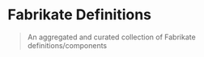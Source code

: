 # Fabrikate Definitions

> An aggregated and curated collection of Fabrikate definitions/components
